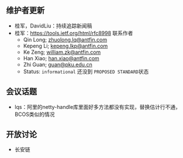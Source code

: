 ## 维护者更新
- 桂军，DavidLiu：持续追踪新闻稿
- 桂军：https://tools.ietf.org/html/rfc8998 联系作者
    -  Qin Long; zhuolong.lq@antfin.com
    -  Kepeng Li; kepeng.lkp@antfin.com
    -  Ke Zeng; william.zk@antfin.com
    -  Han Xiao; han.xiao@antfin.com
    -  Zhi Guan; guan@pku.edu.cn
    - Status: `informational` 还没到  `PROPOSED STANDARD`状态
## 会议话题
- lqs：阿里的netty-handle库里面好多方法都没有实现，替换估计行不通， BCOS类似的情况
## 开放讨论
- 长安链